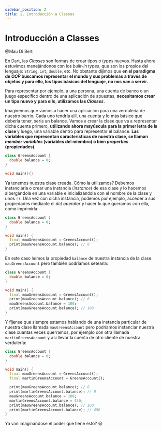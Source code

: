 ```yaml
---
sidebar_position: 2
title: 2. Introducción a Classes
---
```


# Introducción a Classes

@Mau Di Bert

En Dart, las _Classes_ son formas de crear tipos o _types_ nuevos. Hasta ahora estuvimos manejándonos con los _built-in types_, que son los propios del lenguaje: `String`, `int`, `double`, etc. No obstante dijimos que __en el paradigma de _OOP_ buscamos representar el mundo y sus problemas a través de objetos y para ello, los tipos básicos del lenguaje, no nos van a servir.__

Para representar por ejemplo, a una persona, una cuenta de banco o un juego específico dentro de una aplicación de apuestas, __necesitamos crear un tipo nuevo y para ello, utilizamos las _Classes_.__

Imaginemos que vamos a hacer una aplicación para una verdulería de nuestro barrio. Cada uno tendría allí, una cuenta y lo más básico que debería tener, sería un balance. Vamos a crear la clase que va a representar dicha cuenta primero, __utilizando ahora mayúscula para la primer letra de la clase__ y luego, una variable dentro para representar el balance. __Las variables que representan características de nuestra clase, se llaman _member variables_ (variables del miembro) o bien _properties_ (propiedades).__

```dart
class GreensAccount {
  double balance = 0;
}

void main(){}
```

Ya tenemos nuestra clase creada. Cómo la utilizamos? Debemos instanciarla o crear una instancia (_instance_) de esa clase y lo hacemos albergándola en una variable e inicializándola con el nombre de la clase y unos `()`. Una vez con dicha instancia, podemos por ejemplo, acceder a sus propiedades mediante el _dot operator_ y hacer lo que queramos con ella, como imprimirla:

```dart
class GreensAccount {
  double balance = 0;
}

void main() {
  final mauGreensAccount = GreensAccount();
  print(mauGreensAccount.balance); // 0
}
```

En este caso leímos la propiedad `balance` de nuestra instancia de la clase `mauGreensAccount` pero también podríamos setearla:

```dart
class GreensAccount {
  double balance = 0;
}

void main() {
  final mauGreensAccount = GreensAccount();
  print(mauGreensAccount.balance); // 0
  mauGreensAccount.balance = 100;
  print(mauGreensAccount.balance); // 100
}
```

Y fíjense que siempre estamos hablando de una instancia particular de nuestra clase llamada `mauGreensAccount` pero podríamos instanciar nuestra clase cuantas veces querramos, por ejemplo con otra llamada `martinGreensAccount` y así llevar la cuenta de otro cliente de nuestra verdulería:

```dart
class GreensAccount {
  double balance = 0;
}

void main() {
  final mauGreensAccount = GreensAccount();
  final martinGreensAccount = GreensAccount();

  print(mauGreensAccount.balance); // 0
  print(martinGreensAccount.balance); // 0
  mauGreensAccount.balance = 100;
  martinGreensAccount.balance = 450;
  print(mauGreensAccount.balance); // 100
  print(martinGreensAccount.balance); // 450
}
```

Ya van imaginándose el poder que tiene esto? 😃
